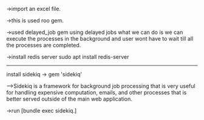 ->import an excel file.

->this is used roo gem.

->used delayed_job gem
 using delayed jobs what we can do is we can execute the processes in the background and user wont have to wait till all the processes are completed. 
 

->install redis server
sudo apt install redis-server

--------------------------------------------------------------------------------------------------------

install sidekiq
-> gem 'sidekiq'

-->Sidekiq is a framework for background job processing that is very useful for handling expensive computation, emails, and other processes that is better served outside of the main web application.

->run [bundle exec sidekiq.]